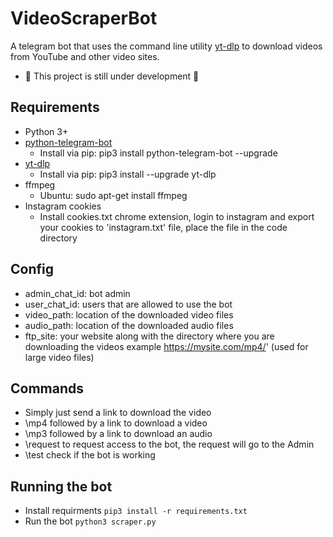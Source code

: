 # VideoScraperBot

A telegram bot that uses the command line utility [yt-dlp](https://github.com/yt-dlp/yt-dlp) to download videos from YouTube and other video sites.

- 🚧 This project is still under development 🚧

## Requirements

- Python 3+
- [python-telegram-bot](https://github.com/python-telegram-bot/python-telegram-bot)
  - Install via pip: pip3 install python-telegram-bot --upgrade
- [yt-dlp](https://github.com/yt-dlp/yt-dlp)
  - Install via pip: pip3 install --upgrade yt-dlp
- ffmpeg
  - Ubuntu: sudo apt-get install ffmpeg
- Instagram cookies
  - Install cookies.txt chrome extension, login to instagram and export your cookies to 'instagram.txt' file, place the file in the code directory

## Config

- admin_chat_id: bot admin
- user_chat_id: users that are allowed to use the bot
- video_path: location of the downloaded video files
- audio_path: location of the downloaded audio files
- ftp_site: your website along with the directory where you are downloading the videos example https://mysite.com/mp4/' (used for large video files)

## Commands

- Simply just send a link to download the video
- \mp4 followed by a link to download a video
- \mp3 followed by a link to download an audio
- \request to request access to the bot, the request will go to the Admin
- \test check if the bot is working

## Running the bot

- Install requirments `pip3 install -r requirements.txt`
- Run the bot `python3 scraper.py`
